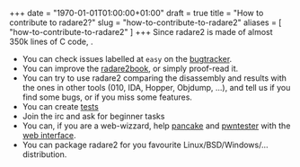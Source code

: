 +++
date = "1970-01-01T01:00:00+01:00"
draft = true
title = "How to contribute to radare2?"
slug = "how-to-contribute-to-radare2"
aliases = [
	"how-to-contribute-to-radare2"
]
+++
Since radare2 is made of almost 350k lines of C code, .

- You can check issues labelled at `easy` on the [bugtracker]( https://github.com/radare/radare2/labels/easy ).
- You can improve the [radare2book]( https://github.com/radare/radare2book/ ), or simply proof-read it.
- You can try to use radare2 comparing the disassembly and results with the ones in other tools (010, IDA, Hopper, Objdump, ...), and tell us if you find some bugs, or if you miss some features.
- You can create [tests](https://github.com/radare/radare2-regressions)
- Join the irc and ask for beginner tasks
- You can, if you are a web-wizzard, help [pancake](https://twitter.com/trufae) and [pwntester]( https://twitter.com/pwntester) with the [web interface]( http://cloud.rada.re/p ).
- You can package radare2 for you favourite Linux/BSD/Windows/… distribution.